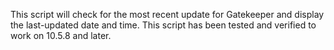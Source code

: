 This script will check for the most recent update for Gatekeeper and display the last-updated date and time. This script has been tested and verified to work on 10.5.8 and later.